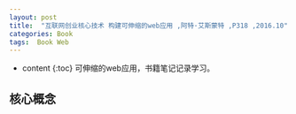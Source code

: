 ```yaml
---
layout: post
title:  "互联网创业核心技术 构建可伸缩的web应用 ,阿特·艾斯蒙特 ,P318 ,2016.10"
categories: Book
tags:  Book Web
---
```


* content
{:toc}
可伸缩的web应用，书籍笔记记录学习。

<!--excerpt-->
## 核心概念

